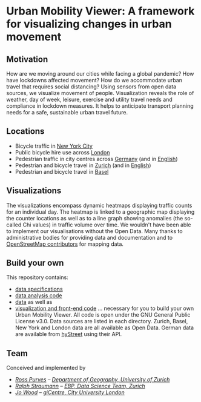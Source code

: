 # Urban Mobility Viewer: A framework for visualizing changes in urban movement

## Motivation
How are we moving around our cities while facing a global pandemic? How have lockdowns affected movement? How do we accommodate urban travel that requires social distancing? Using sensors from open data sources, we visualize movement of people. Visualization reveals the role of weather, day of week, leisure, exercise and utility travel needs and compliance in lockdown measures. It helps to anticipate transport planning needs for a safe, sustainable urban travel future.

## Locations
- Bicycle traffic in [New York City](docs/newyork/)
- Public bicycle hire use across [London](docs/london/)
- Pedestrian traffic in city centres across [Germany](docs/germany/) (and in [English](docs/germany/index_en))
- Pedestrian and bicycle travel in [Zurich](docs/zurich/) (and in [English](docs/zurich/zurich_en))
- Pedestrian and bicycle travel in [Basel](docs/basel/)

## Visualizations
The visualizations encompass dynamic heatmaps displaying traffic counts for an individual day. The heatmap is linked to a geographic map displaying the counter locations as well as to a line graph showing anomalies (the so-called Chi values) in traffic volume over time. We wouldn't have been able to implement our visualisations without the Open Data. Many thanks to administrative bodies for providing data and documentation and to [OpenStreetMap contributors](https://www.openstreetmap.org/copyright) for mapping data.

## Build your own
This repository contains:
- [data specifications](https://github.com/jwoLondon/mobv/tree/master/dataSpecifications)
- [data analysis code](https://github.com/jwoLondon/mobv/tree/master/dataProcessing)
- [data](https://github.com/jwoLondon/mobv/tree/master/data) as well as
- [visualization and front-end code](https://github.com/jwoLondon/mobv/tree/master/docs)
... necessary for you to build your own Urban Mobility Viewer. All code is open under the GNU General Public License v3.0. Data sources are listed in each directory. Zurich, Basel, New York and London data are all available as Open Data. German data are available from [hyStreet](hystreet.com) using their API. 

## Team
Conceived and implemented by
- _[Ross Purves](https://twitter.com/GCUZH) – [Department of Geography, University of Zurich](https://www.geo.uzh.ch/~rsp/)_
- _[Ralph Straumann](https://twitter.com/rastrau) – [EBP, Data Science Team, Zurich](https://www.ebp.ch)_
- _[Jo Wood](https://twitter.com/jwolondon) – [giCentre, City University London](https://www.gicentre.net/jwo)_
